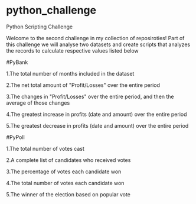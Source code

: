 # python_challenge
Python Scripting Challenge

Welcome to the second challenge in my collection of reposiroties!
Part of this challenge we will analyse two datasets and create scripts that analyzes the records to calculate respective values listed below 

#PyBank

1.The total number of months included in the dataset

2.The net total amount of "Profit/Losses" over the entire period

3.The changes in "Profit/Losses" over the entire period, and then the average of those changes

4.The greatest increase in profits (date and amount) over the entire period

5.The greatest decrease in profits (date and amount) over the entire period

#PyPoll

1.The total number of votes cast

2.A complete list of candidates who received votes

3.The percentage of votes each candidate won

4.The total number of votes each candidate won

5.The winner of the election based on popular vote

